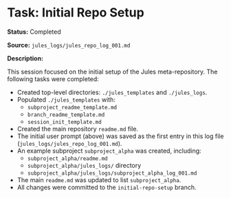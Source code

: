 # Task: Initial Repo Setup

**Status:** Completed

**Source:** `jules_logs/jules_repo_log_001.md`

**Description:**

This session focused on the initial setup of the Jules meta-repository. The following tasks were completed:
- Created top-level directories: `./jules_templates` and `./jules_logs`.
- Populated `./jules_templates` with:
    - `subproject_readme_template.md`
    - `branch_readme_template.md`
    - `session_init_template.md`
- Created the main repository `readme.md` file.
- The initial user prompt (above) was saved as the first entry in this log file (`jules_logs/jules_repo_log_001.md`).
- An example subproject `subproject_alpha` was created, including:
    - `subproject_alpha/readme.md`
    - `subproject_alpha/jules_logs/` directory
    - `subproject_alpha/jules_logs/subproject_alpha_log_001.md`
- The main `readme.md` was updated to list `subproject_alpha`.
- All changes were committed to the `initial-repo-setup` branch.
